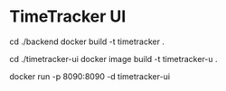 # TimeTracker UI


cd ./backend
docker build -t timetracker .

cd ./timetracker-ui
docker image build -t timetracker-u .


docker run -p 8090:8090 -d timetracker-ui

